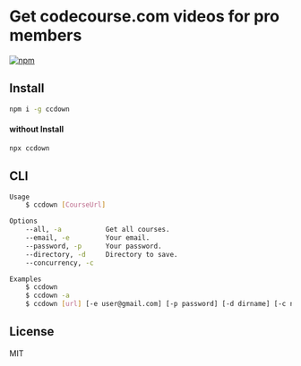 # Get codecourse.com videos for pro members

[![npm](https://badgen.net/npm/v/ccdown)](https://www.npmjs.com/package/ccdown)

## Install
```sh
npm i -g ccdown
```

#### without Install
```sh
npx ccdown
```

## CLI
```sh
Usage
    $ ccdown [CourseUrl]

Options
    --all, -a           Get all courses.
    --email, -e         Your email.
    --password, -p      Your password.
    --directory, -d     Directory to save.
    --concurrency, -c

Examples
    $ ccdown
    $ ccdown -a
    $ ccdown [url] [-e user@gmail.com] [-p password] [-d dirname] [-c number]
```

## License
MIT
